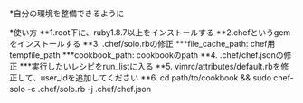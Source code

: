 *自分の環境を整備できるように

*使い方
**1.root下に、ruby1.8.7以上をインストールする
**2.chefというgemをインストールする
**3. .chef/solo.rbの修正
***file_cache_path: chef用tempfile_path
***cookbook_path: cookbookのpath
**4. .chef/chef.jsonの修正
***実行したいレシピをrun_listに入る
**5. vimrc/attributes/default.rbを修正して、user_idを追加してください
**6. cd path/to/cookbook && sudo chef-solo -c .chef/solo.rb -j .chef/chef.json　　　
